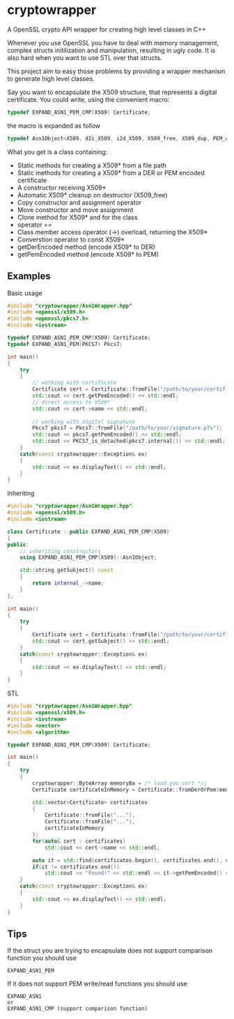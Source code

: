 # cryptowrapper
A OpenSSL crypto API wrapper for creating high level classes in C++


Whenever you use OpenSSL you have to deal with memory management, complex structs initilization and manipulation, 
resulting in ugly code. It is also hard when you want to use STL over that structs.

This project aim to easy those problems by providing a wrapper mechanism to generate high level classes.

Say you want to encapsulate the X509 structure, that represents a digital certificate.
You could write, using the convenient macro:
```c++
typedef EXPAND_ASN1_PEM_CMP(X509) Certificate;
```
the macro is expanded as follow
```c++
typedef Asn1Object<X509, d2i_X509, i2d_X509, X509_free, X509_dup, PEM_write_bio_X509, PEM_read_bio_X509, X509_cmp> Certificate;
```

What you get is a class containing:
 - Static methods for creating a X509* from a file path
 - Static methods for creating a X509* from a DER or PEM encoded certificate
 - A constructor receiving X509*
 - Automatic X509* cleanup on destructor (X509_free)
 - Copy constructor and assignment operator
 - Move constructor and move assignment
 - Clone method for X509* and for the class
 - operator ==
 - Class member access operator (->) overload, returning the X509*
 - Converstion operator to const X509*
 - getDerEncoded method (encode X509* to DER)
 - getPemEncoded method (encode X509* to PEM)

## Examples
Basic usage
```c++
#include "cryptowrapper/Asn1Wrapper.hpp"
#include <openssl/x509.h>
#include <openssl/pkcs7.h>
#include <iostream>

typedef EXPAND_ASN1_PEM_CMP(X509) Certificate;
typedef EXPAND_ASN1_PEM(PKCS7) Pkcs7;

int main()
{
	try
	{
		// working with certificate
		Certificate cert = Certificate::fromFile("/path/to/your/certificate.ctr");
		std::cout << cert.getPemEncoded() << std::endl;
		// direct access to X509*
		std::cout << cert->name << std::endl;	
		
		// working with digital signature
		Pkcs7 pkcs7 = Pkcs7::fromFile("/path/to/your/signature.p7s");
        std::cout << pkcs7.getPemEncoded() << std::endl;
        std::cout << PKCS7_is_detached(pkcs7.internal()) << std::endl;
	}
	catch(const cryptowrapper::Exception& ex)
	{
		std::cout << ex.displayText() << std::endl;
	}
}
```

Inheriting 
```c++
#include "cryptowrapper/Asn1Wrapper.hpp"
#include <openssl/x509.h>
#include <iostream>

class Certificate : public EXPAND_ASN1_PEM_CMP(X509)
{
public:
	// inheriting constructors
	using EXPAND_ASN1_PEM_CMP(X509)::Asn1Object;

	std::string getSubject() const
	{
		return internal_->name;
	}
};

int main()
{
	try
	{
		Certificate cert = Certificate::fromFile("/path/to/your/certificate.ctr");
		std::cout << cert.getSubject() << std::endl;
	}
	catch(const cryptowrapper::Exception& ex)
	{
		std::cout << ex.displayText() << std::endl;
	}
}
```
STL
```C++
#include "cryptowrapper/Asn1Wrapper.hpp"
#include <openssl/x509.h>
#include <iostream>
#include <vector>
#include <algorithm>

typedef EXPAND_ASN1_PEM_CMP(X509) Certificate;

int main()
{
	try
	{
		cryptowrapper::ByteArray memoryBa = /* load you cert */;
		Certificate certificateInMemory = Certificate::fromDerOrPem(memoryBa);

		std::vector<Certificate> certificates
		{
			Certificate::fromFile("..."),
			Certificate::fromFile("..."),
			certificateInMemory
		};
		for(auto& cert : certificates)
			std::cout << cert->name << std::endl;

		auto it = std::find(certificates.begin(), certificates.end(), certificateInMemory);
		if(it != certificates.end())
			std::cout << "Found!" << std::endl << it->getPemEncoded() << std::endl;
	}
	catch(const cryptowrapper::Exception& ex)
	{
		std::cout << ex.displayText() << std::endl;
	}
}
```
## Tips

If the struct you are trying to encapsulate does not support comparison function you should use
```
EXPAND_ASN1_PEM
```
If it does not support PEM write/read functions you should use
```
EXPAND_ASN1
or
EXPAND_ASN1_CMP (support comparison function)
```
